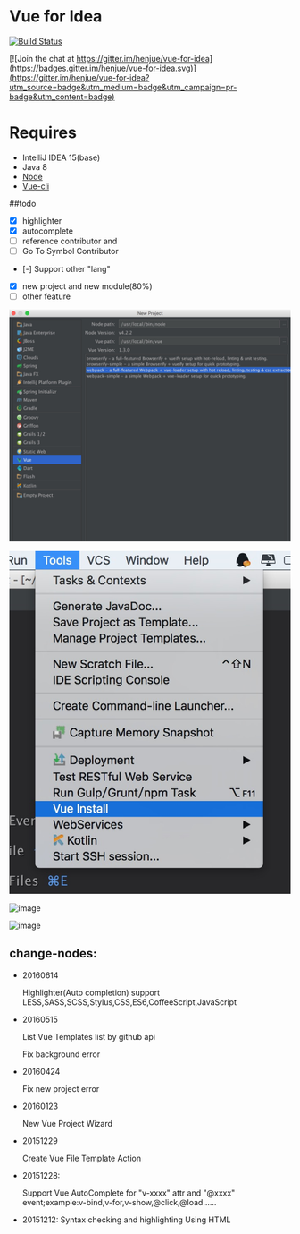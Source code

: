 # Vue for Idea

[![Build Status](https://travis-ci.org/henjue/vue-for-idea.svg?branch=develop)](https://travis-ci.org/henjue/vue-for-idea)

[![Join the chat at https://gitter.im/henjue/vue-for-idea](https://badges.gitter.im/henjue/vue-for-idea.svg)](https://gitter.im/henjue/vue-for-idea?utm_source=badge&utm_medium=badge&utm_campaign=pr-badge&utm_content=badge)

# Requires
* IntelliJ IDEA 15(base) 
* Java 8 
* [Node](https://nodejs.org)
* [Vue-cli](https://github.com/vuejs/vue-cli)

##todo
- [x] highlighter
- [x] autocomplete
- [ ] reference contributor and 
- [ ] Go To Symbol Contributor
- [-] Support other "lang"
- [x] new project and new module(80%)
- [ ] other feature

![image](https://raw.githubusercontent.com/henjue/vue-for-idea/master/images/4.png)

![image](https://raw.githubusercontent.com/henjue/vue-for-idea/master/images/5.png)

![image](https://raw.githubusercontent.com/henjue/vue-for-idea/master/images/2.png)

![image](https://raw.githubusercontent.com/henjue/vue-for-idea/master/images/3.png)

## change-nodes:

* 20160614

    Highlighter(Auto completion) support LESS,SASS,SCSS,Stylus,CSS,ES6,CoffeeScript,JavaScript
    
* 20160515

    List Vue Templates list by github api
    
    Fix background error     
* 20160424

    Fix new project error

* 20160123

    New Vue Project Wizard
    
* 20151229

    Create Vue File Template Action
    
* 20151228:

    Support Vue AutoComplete for "v-xxxx" attr and "@xxxx" event;example:v-bind,v-for,v-show,@click,@load......

* 20151212:
    Syntax checking and highlighting Using HTML

